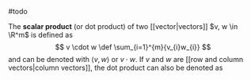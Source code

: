 #todo 

The **scalar product** (or dot product) of two [[vector|vectors]] $v, w \in \R^m$ is defined as
$$
v \cdot w \def \sum_{i=1}^{m}{v_{i}w_{i}}
$$
and can be denoted with $\langle v, w \rangle$ or $v \cdot w$. If $v$ and $w$ are [[row and column vectors|column vectors]], the dot product can also be denoted as  